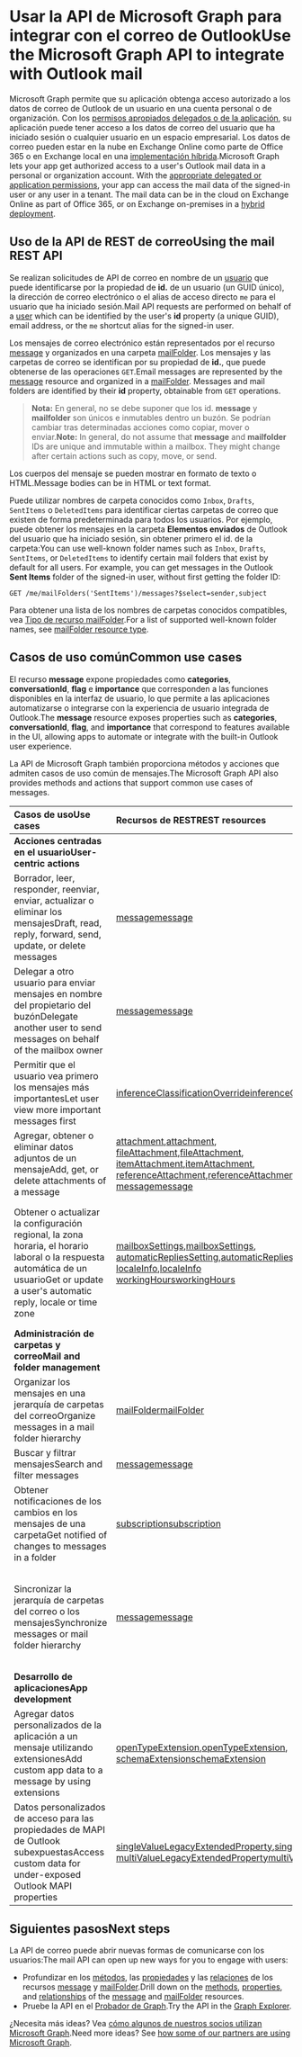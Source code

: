 # <a name="use-the-microsoft-graph-api-to-integrate-with-outlook-mail"></a><span data-ttu-id="b8e7a-101">Usar la API de Microsoft Graph para integrar con el correo de Outlook</span><span class="sxs-lookup"><span data-stu-id="b8e7a-101">Use the Microsoft Graph API to integrate with Outlook mail</span></span>

<span data-ttu-id="b8e7a-p101">Microsoft Graph permite que su aplicación obtenga acceso autorizado a los datos de correo de Outlook de un usuario en una cuenta personal o de organización. Con los [permisos apropiados delegados o de la aplicación](../../../concepts/permissions_reference.md), su aplicación puede tener acceso a los datos de correo del usuario que ha iniciado sesión o cualquier usuario en un espacio empresarial. Los datos de correo pueden estar en la nube en Exchange Online como parte de Office 365 o en Exchange local en una [implementación híbrida](../../../concepts/hybrid_rest_support.md).</span><span class="sxs-lookup"><span data-stu-id="b8e7a-p101">Microsoft Graph lets your app get authorized access to a user's Outlook mail data in a personal or organization account. With the [appropriate delegated or application permissions](../../../concepts/permissions_reference.md), your app can access the mail data of the signed-in user or any user in a tenant. The mail data can be in the cloud on Exchange Online as part of Office 365, or on Exchange on-premises in a [hybrid deployment](../../../concepts/hybrid_rest_support.md).</span></span>

## <a name="using-the-mail-rest-api"></a><span data-ttu-id="b8e7a-105">Uso de la API de REST de correo</span><span class="sxs-lookup"><span data-stu-id="b8e7a-105">Using the mail REST API</span></span>
<span data-ttu-id="b8e7a-106">Se realizan solicitudes de API de correo en nombre de un [usuario](../resources/user.md) que puede identificarse por la propiedad de **id.** de un usuario (un GUID único), la dirección de correo electrónico o el alias de acceso directo `me` para el usuario que ha iniciado sesión.</span><span class="sxs-lookup"><span data-stu-id="b8e7a-106">Mail API requests are performed on behalf of a [user](../resources/user.md) which can be identified by the user's **id** property (a unique GUID), email address, or the `me` shortcut alias for the signed-in user.</span></span>

<span data-ttu-id="b8e7a-p102">Los mensajes de correo electrónico están representados por el recurso [message](../resources/message.md) y organizados en una carpeta [mailFolder](../resources/mailfolder.md). Los mensajes y las carpetas de correo se identifican por su propiedad de **id.**, que puede obtenerse de las operaciones `GET`.</span><span class="sxs-lookup"><span data-stu-id="b8e7a-p102">Email messages are represented by the [message](../resources/message.md) resource and organized in a [mailFolder](../resources/mailfolder.md). Messages and mail folders are identified by their **id** property, obtainable from `GET` operations.</span></span> 

><span data-ttu-id="b8e7a-p103">**Nota:** En general, no se debe suponer que los id. **message** y **mailfolder** son únicos e inmutables dentro un buzón. Se podrían cambiar tras determinadas acciones como copiar, mover o enviar.</span><span class="sxs-lookup"><span data-stu-id="b8e7a-p103">**Note:** In general, do not assume that **message** and **mailfolder** IDs are unique and immutable within a mailbox. They might change after certain actions such as copy, move, or send.</span></span> 

<span data-ttu-id="b8e7a-111">Los cuerpos del mensaje se pueden mostrar en formato de texto o HTML.</span><span class="sxs-lookup"><span data-stu-id="b8e7a-111">Message bodies can be in HTML or text format.</span></span>

<span data-ttu-id="b8e7a-p104">Puede utilizar nombres de carpeta conocidos como `Inbox`, `Drafts`, `SentItems` o `DeletedItems` para identificar ciertas carpetas de correo que existen de forma predeterminada para todos los usuarios. Por ejemplo, puede obtener los mensajes en la carpeta **Elementos enviados** de Outlook del usuario que ha iniciado sesión, sin obtener primero el id. de la carpeta:</span><span class="sxs-lookup"><span data-stu-id="b8e7a-p104">You can use well-known folder names such as `Inbox`, `Drafts`, `SentItems`, or `DeletedItems` to identify certain mail folders that exist by default for all users. For example, you can get messages in the Outlook **Sent Items** folder of the signed-in user, without first getting the folder ID:</span></span>
```
GET /me/mailFolders('SentItems')/messages?$select=sender,subject
```
<span data-ttu-id="b8e7a-114">Para obtener una lista de los nombres de carpetas conocidos compatibles, vea [Tipo de recurso mailFolder](../resources/mailfolder.md).</span><span class="sxs-lookup"><span data-stu-id="b8e7a-114">For a list of supported well-known folder names, see [mailFolder resource type](../resources/mailfolder.md).</span></span>

## <a name="common-use-cases"></a><span data-ttu-id="b8e7a-115">Casos de uso común</span><span class="sxs-lookup"><span data-stu-id="b8e7a-115">Common use cases</span></span> 

<span data-ttu-id="b8e7a-116">El recurso **message** expone propiedades como **categories**, **conversationId**, **flag** e **importance** que corresponden a las funciones disponibles en la interfaz de usuario, lo que permite a las aplicaciones automatizarse o integrarse con la experiencia de usuario integrada de Outlook.</span><span class="sxs-lookup"><span data-stu-id="b8e7a-116">The **message** resource exposes properties such as **categories**, **conversationId**, **flag**, and **importance** that correspond to features available in the UI, allowing apps to automate or integrate with the built-in Outlook user experience.</span></span> 

<span data-ttu-id="b8e7a-117">La API de Microsoft Graph también proporciona métodos y acciones que admiten casos de uso común de mensajes.</span><span class="sxs-lookup"><span data-stu-id="b8e7a-117">The Microsoft Graph API also provides methods and actions that support common use cases of messages.</span></span>

| <span data-ttu-id="b8e7a-118">Casos de uso</span><span class="sxs-lookup"><span data-stu-id="b8e7a-118">Use cases</span></span>        | <span data-ttu-id="b8e7a-119">Recursos de REST</span><span class="sxs-lookup"><span data-stu-id="b8e7a-119">REST resources</span></span> | <span data-ttu-id="b8e7a-120">Consulte también</span><span class="sxs-lookup"><span data-stu-id="b8e7a-120">See also</span></span> |
|:---------------|:--------|:----------|
| <span data-ttu-id="b8e7a-121">**Acciones centradas en el usuario**</span><span class="sxs-lookup"><span data-stu-id="b8e7a-121">**User-centric actions**</span></span> | | |
| <span data-ttu-id="b8e7a-122">Borrador, leer, responder, reenviar, enviar, actualizar o eliminar los mensajes</span><span class="sxs-lookup"><span data-stu-id="b8e7a-122">Draft, read, reply, forward, send, update, or delete messages</span></span> | [<span data-ttu-id="b8e7a-123">message</span><span class="sxs-lookup"><span data-stu-id="b8e7a-123">message</span></span>](../resources/message.md) | [<span data-ttu-id="b8e7a-124">Métodos de message</span><span class="sxs-lookup"><span data-stu-id="b8e7a-124">Methods of message</span></span>](../resources/message.md#methods) |
| <span data-ttu-id="b8e7a-125">Delegar a otro usuario para enviar mensajes en nombre del propietario del buzón</span><span class="sxs-lookup"><span data-stu-id="b8e7a-125">Delegate another user to send messages on behalf of the mailbox owner</span></span> | [<span data-ttu-id="b8e7a-126">message</span><span class="sxs-lookup"><span data-stu-id="b8e7a-126">message</span></span>](../resources/message.md) | <span data-ttu-id="b8e7a-127">Configuración de las propiedades **de** y **remitente** en un [mensaje](../resources/message.md)</span><span class="sxs-lookup"><span data-stu-id="b8e7a-127">Setting the **from** and **sender** properties in a [message](../resources/message.md)</span></span> |
| <span data-ttu-id="b8e7a-128">Permitir que el usuario vea primero los mensajes más importantes</span><span class="sxs-lookup"><span data-stu-id="b8e7a-128">Let user view more important messages first</span></span> | [<span data-ttu-id="b8e7a-129">inferenceClassificationOverride</span><span class="sxs-lookup"><span data-stu-id="b8e7a-129">inferenceClassificationOverride</span></span>](../resources/inferenceClassificationOverride.md) | [<span data-ttu-id="b8e7a-130">Bandeja de entrada Prioritarios</span><span class="sxs-lookup"><span data-stu-id="b8e7a-130">Focused Inbox</span></span>](../resources/manage_focused_inbox.md) |
| <span data-ttu-id="b8e7a-131">Agregar, obtener o eliminar datos adjuntos de un mensaje</span><span class="sxs-lookup"><span data-stu-id="b8e7a-131">Add, get, or delete attachments of a message</span></span> | <span data-ttu-id="b8e7a-132">[attachment](../resources/attachment.md),</span><span class="sxs-lookup"><span data-stu-id="b8e7a-132">[attachment](../resources/attachment.md),</span></span> <br> <span data-ttu-id="b8e7a-133">[fileAttachment](../resources/fileattachment.md),</span><span class="sxs-lookup"><span data-stu-id="b8e7a-133">[fileAttachment](../resources/fileattachment.md),</span></span> <br> <span data-ttu-id="b8e7a-134">[itemAttachment](../resources/itemattachment.md),</span><span class="sxs-lookup"><span data-stu-id="b8e7a-134">[itemAttachment](../resources/itemattachment.md),</span></span> <br> <span data-ttu-id="b8e7a-135">[referenceAttachment](../resources/referenceattachment.md),</span><span class="sxs-lookup"><span data-stu-id="b8e7a-135">[referenceAttachment](../resources/referenceattachment.md),</span></span> <br> [<span data-ttu-id="b8e7a-136">message</span><span class="sxs-lookup"><span data-stu-id="b8e7a-136">message</span></span>](../resources/message.md) | [<span data-ttu-id="b8e7a-137">Métodos de attachment</span><span class="sxs-lookup"><span data-stu-id="b8e7a-137">Methods of attachment</span></span>](../resources/attachment.md#methods) |
| <span data-ttu-id="b8e7a-138">Obtener o actualizar la configuración regional, la zona horaria, el horario laboral o la respuesta automática de un usuario</span><span class="sxs-lookup"><span data-stu-id="b8e7a-138">Get or update a user's automatic reply, locale or time zone</span></span> | <span data-ttu-id="b8e7a-139">[mailboxSettings](../resources/mailboxsettings.md),</span><span class="sxs-lookup"><span data-stu-id="b8e7a-139">[mailboxSettings](../resources/mailboxsettings.md),</span></span> <br> <span data-ttu-id="b8e7a-140">[automaticRepliesSetting](../resources/automaticrepliessetting.md),</span><span class="sxs-lookup"><span data-stu-id="b8e7a-140">[automaticRepliesSetting](../resources/automaticrepliessetting.md),</span></span> <br> <span data-ttu-id="b8e7a-141">[localeInfo](../resources/localeinfo.md),</span><span class="sxs-lookup"><span data-stu-id="b8e7a-141">[localeInfo](../resources/localeinfo.md)</span></span> <br> [<span data-ttu-id="b8e7a-142">workingHours</span><span class="sxs-lookup"><span data-stu-id="b8e7a-142">workingHours</span></span>](../resources/workinghours.md) | <span data-ttu-id="b8e7a-143">[Obtener la configuración del buzón del usuario](../api/user_get_mailboxsettings.md),</span><span class="sxs-lookup"><span data-stu-id="b8e7a-143">[Get user's mailbox settings](../api/user_get_mailboxsettings.md),</span></span> <br> <span data-ttu-id="b8e7a-144">[Actualizar la configuración del buzón del usuario](../api/user_update_mailboxsettings.md),</span><span class="sxs-lookup"><span data-stu-id="b8e7a-144">[Update user's mailbox settings](../api/user_update_mailboxsettings.md)</span></span> |
| <span data-ttu-id="b8e7a-145">**Administración de carpetas y correo**</span><span class="sxs-lookup"><span data-stu-id="b8e7a-145">**Mail and folder management**</span></span> | | |
| <span data-ttu-id="b8e7a-146">Organizar los mensajes en una jerarquía de carpetas del correo</span><span class="sxs-lookup"><span data-stu-id="b8e7a-146">Organize messages in a mail folder hierarchy</span></span> | [<span data-ttu-id="b8e7a-147">mailFolder</span><span class="sxs-lookup"><span data-stu-id="b8e7a-147">mailFolder</span></span>](../resources/mailfolder.md)  | [<span data-ttu-id="b8e7a-148">Métodos de mailFolder</span><span class="sxs-lookup"><span data-stu-id="b8e7a-148">Methods of mailFolder</span></span>](../resources/mailfolder.md#methods) |
| <span data-ttu-id="b8e7a-149">Buscar y filtrar mensajes</span><span class="sxs-lookup"><span data-stu-id="b8e7a-149">Search and filter messages</span></span> | [<span data-ttu-id="b8e7a-150">message</span><span class="sxs-lookup"><span data-stu-id="b8e7a-150">message</span></span>](../resources/message.md) | [<span data-ttu-id="b8e7a-151">Parámetros de consulta</span><span class="sxs-lookup"><span data-stu-id="b8e7a-151">Query parameters</span></span>](../../../concepts/query_parameters.md)  |
| <span data-ttu-id="b8e7a-152">Obtener notificaciones de los cambios en los mensajes de una carpeta</span><span class="sxs-lookup"><span data-stu-id="b8e7a-152">Get notified of changes to messages in a folder</span></span> | [<span data-ttu-id="b8e7a-153">subscription</span><span class="sxs-lookup"><span data-stu-id="b8e7a-153">subscription</span></span>](../resources/subscription.md) | [<span data-ttu-id="b8e7a-154">Trabajar con webhooks en Microsoft Graph</span><span class="sxs-lookup"><span data-stu-id="b8e7a-154">Working with webhooks in Microsoft Graph</span></span>](../resources/webhooks.md) |
| <span data-ttu-id="b8e7a-155">Sincronizar la jerarquía de carpetas del correo o los mensajes</span><span class="sxs-lookup"><span data-stu-id="b8e7a-155">Synchronize messages or mail folder hierarchy</span></span> | [<span data-ttu-id="b8e7a-156">message</span><span class="sxs-lookup"><span data-stu-id="b8e7a-156">message</span></span>](../resources/message.md) | [<span data-ttu-id="b8e7a-157">Obtener los cambios incrementales en los mensajes de una carpeta</span><span class="sxs-lookup"><span data-stu-id="b8e7a-157">Get incremental changes to messages in a folder</span></span>](../../../concepts/delta_query_messages.md) |
| <span data-ttu-id="b8e7a-158">**Desarrollo de aplicaciones**</span><span class="sxs-lookup"><span data-stu-id="b8e7a-158">**App development**</span></span> | | |
| <span data-ttu-id="b8e7a-159">Agregar datos personalizados de la aplicación a un mensaje utilizando extensiones</span><span class="sxs-lookup"><span data-stu-id="b8e7a-159">Add custom app data to a message by using extensions</span></span> | <span data-ttu-id="b8e7a-160">[openTypeExtension](../resources/opentypeextension.md),</span><span class="sxs-lookup"><span data-stu-id="b8e7a-160">[openTypeExtension](../resources/opentypeextension.md),</span></span> <br>[<span data-ttu-id="b8e7a-161">schemaExtension</span><span class="sxs-lookup"><span data-stu-id="b8e7a-161">schemaExtension</span></span>](../resources/schemaextension.md) | [<span data-ttu-id="b8e7a-162">Agregar datos personalizados a los recursos mediante extensiones</span><span class="sxs-lookup"><span data-stu-id="b8e7a-162">Add custom data to resources using extensions</span></span>](../../../concepts/extensibility_overview.md) |
| <span data-ttu-id="b8e7a-163">Datos personalizados de acceso para las propiedades de MAPI de Outlook subexpuestas</span><span class="sxs-lookup"><span data-stu-id="b8e7a-163">Access custom data for under-exposed Outlook MAPI properties</span></span> | <span data-ttu-id="b8e7a-164">[singleValueLegacyExtendedProperty](../resources/singlevaluelegacyextendedproperty.md),</span><span class="sxs-lookup"><span data-stu-id="b8e7a-164">[singleValueLegacyExtendedProperty](../resources/singlevaluelegacyextendedproperty.md),</span></span> <br> [<span data-ttu-id="b8e7a-165">multiValueLegacyExtendedProperty</span><span class="sxs-lookup"><span data-stu-id="b8e7a-165">multiValueLegacyExtendedProperty</span></span>](../resources/multivaluelegacyextendedproperty.md) | [<span data-ttu-id="b8e7a-166">Información general sobre las propiedades extendidas de Outlook</span><span class="sxs-lookup"><span data-stu-id="b8e7a-166">Outlook extended properties overview</span></span>](../resources/extended-properties-overview.md) |

## <a name="next-steps"></a><span data-ttu-id="b8e7a-167">Siguientes pasos</span><span class="sxs-lookup"><span data-stu-id="b8e7a-167">Next steps</span></span>
<span data-ttu-id="b8e7a-168">La API de correo puede abrir nuevas formas de comunicarse con los usuarios:</span><span class="sxs-lookup"><span data-stu-id="b8e7a-168">The mail API can open up new ways for you to engage with users:</span></span> 

- <span data-ttu-id="b8e7a-169">Profundizar en los [métodos](../resources/message.md#methods), las [propiedades](../resources/message.md#properties) y las [relaciones](../resources/message.md#relationships) de los recursos [message](../resources/message.md) y [mailFolder](../resources/mailfolder.md).</span><span class="sxs-lookup"><span data-stu-id="b8e7a-169">Drill down on the [methods](../resources/message.md#methods), [properties](../resources/message.md#properties), and [relationships](../resources/message.md#relationships) of the [message](../resources/message.md) and [mailFolder](../resources/mailfolder.md) resources.</span></span>
- <span data-ttu-id="b8e7a-170">Pruebe la API en el [Probador de Graph](https://developer.microsoft.com/es-ES/graph/graph-explorer).</span><span class="sxs-lookup"><span data-stu-id="b8e7a-170">Try the API in the [Graph Explorer](https://developer.microsoft.com/es-ES/graph/graph-explorer).</span></span>

<span data-ttu-id="b8e7a-p105">¿Necesita más ideas? Vea [cómo algunos de nuestros socios utilizan Microsoft Graph](https://developer.microsoft.com/es-ES/graph/graph/examples#partners).</span><span class="sxs-lookup"><span data-stu-id="b8e7a-p105">Need more ideas? See [how some of our partners are using Microsoft Graph](https://developer.microsoft.com/es-ES/graph/graph/examples#partners).</span></span>


